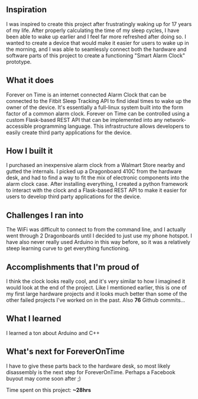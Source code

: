 ## Inspiration

I was inspired to create this project after frustratingly waking up for 17 years of my life.  After properly calculating the time of my sleep cycles, I have been able to wake up earlier and I feel far more refreshed after doing so.  I wanted to create a device that would make it easier for users to wake up in the morning, and  I was able to seamlessly connect both the hardware and software parts of this project to create a functioning "Smart Alarm Clock" prototype.

## What it does

Forever on Time is an internet connected Alarm Clock that can be connected to the Fitbit Sleep Tracking API to find ideal times to wake up the owner of the device.  It's essentially a full-linux system built into the form factor of a common alarm clock.  Forever on Time can be controlled using a custom Flask-based REST API that can be implemented into any network-accessible programming language.  This infrastructure allows developers to easily create third party applications for the device.


## How I built it

I purchased an inexpensive alarm clock from a Walmart Store nearby and gutted the internals.  I picked up a Dragonboard 410C from the hardware desk, and had to find a way to  fit the mix of electronic components into the alarm clock case.  After installing everything, I created a python framework to interact with the clock and a Flask-based REST API to make it easier for users to develop third party applications for the device.

## Challenges I ran into

The WiFi was difficult to connect to from the command line, and I actually went through 2 Dragonboards until I decided to just use my phone hotspot.  I have also never really used Arduino in this way before, so it was a relatively steep learning curve to get everything functioning.

## Accomplishments that I'm proud of

I think the clock looks really cool, and it's very similar to how I imagined it would look at the end of the project.  Like I mentioned earlier, this is one of my first large hardware projects and it looks much better than some of the other failed projects I've worked on in the past.  Also **76** Github commits...

## What I learned

I learned a ton about Arduino and C++

## What's next for ForeverOnTime

I have to give these parts back to the hardware desk, so most likely disassembly is the next step for ForeverOnTime. 
 Perhaps a Facebook buyout may come soon after ;)

Time spent on this project: **~28hrs**
